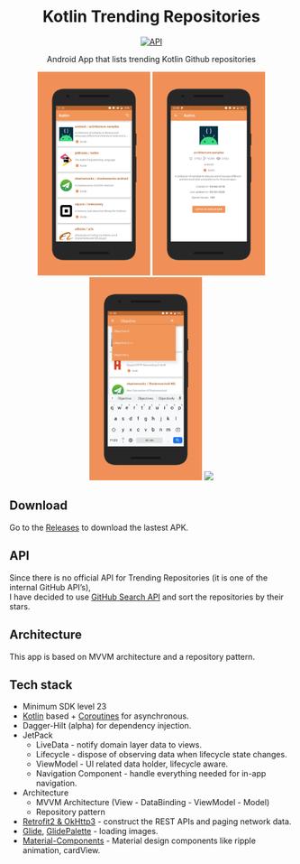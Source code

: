 <h1 align="center"> Kotlin Trending Repositories</h1>

<p align="center">
  <a href="https://android-arsenal.com/api?level=23"><img alt="API" src="https://img.shields.io/badge/API-23%2B-brightgreen.svg?style=flat"/></a>
</p>

<p align="center">  
Android App that lists trending Kotlin Github repositories
</p>

<p align="center">
<img src="/screenshots/Trending_1.png" width="200"/> <img src="/screenshots/Trending_2.png" width="200"/> <img src="/screenshots/Trending_3.png" width="200"/> <img src="/screenshots/Trending_5.gif" width="200"/>
</p>

## Download
Go to the [Releases](https://github.com/skydoves/Pokedex/releases) to download the lastest APK.

## API
Since there is no official API for Trending Repositories (it is one of the internal GitHub API’s),
<br />
I have decided to use [GitHub Search API](https://developer.github.com/v3/search/#search-repositories) and sort the repositories by their stars.

## Architecture
This app is based on MVVM architecture and a repository pattern.

## Tech stack
- Minimum SDK level 23
- [Kotlin](https://kotlinlang.org/) based + [Coroutines](https://github.com/Kotlin/kotlinx.coroutines) for asynchronous.
- Dagger-Hilt (alpha) for dependency injection.
- JetPack
  - LiveData - notify domain layer data to views.
  - Lifecycle - dispose of observing data when lifecycle state changes.
  - ViewModel - UI related data holder, lifecycle aware.
  - Navigation Component - handle everything needed for in-app navigation.
- Architecture
  - MVVM Architecture (View - DataBinding - ViewModel - Model)
  - Repository pattern
- [Retrofit2 & OkHttp3](https://github.com/square/retrofit) - construct the REST APIs and paging network data.
- [Glide](https://github.com/bumptech/glide), [GlidePalette](https://github.com/florent37/GlidePalette) - loading images.
- [Material-Components](https://github.com/material-components/material-components-android) - Material design components like ripple animation, cardView.


